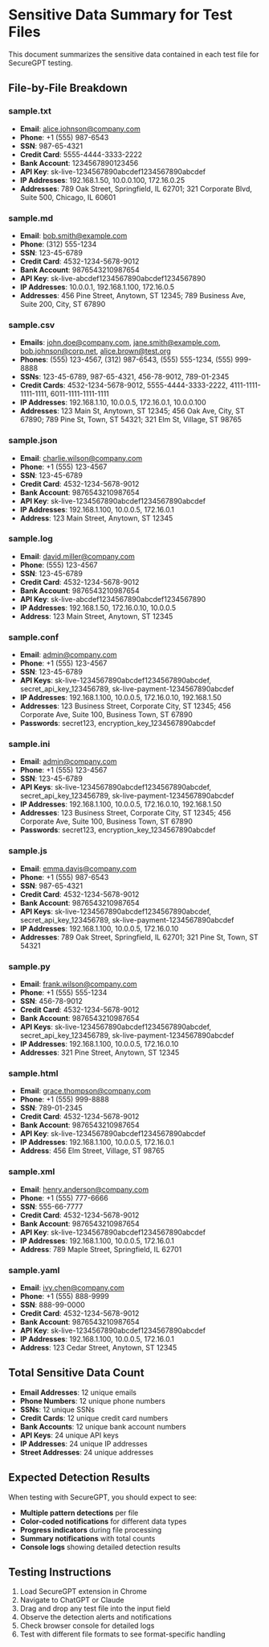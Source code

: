 # Sensitive Data Summary for Test Files

This document summarizes the sensitive data contained in each test file for SecureGPT testing.

## File-by-File Breakdown

### sample.txt
- **Email**: alice.johnson@company.com
- **Phone**: +1 (555) 987-6543
- **SSN**: 987-65-4321
- **Credit Card**: 5555-4444-3333-2222
- **Bank Account**: 1234567890123456
- **API Key**: sk-live-1234567890abcdef1234567890abcdef
- **IP Addresses**: 192.168.1.50, 10.0.0.100, 172.16.0.25
- **Addresses**: 789 Oak Street, Springfield, IL 62701; 321 Corporate Blvd, Suite 500, Chicago, IL 60601

### sample.md
- **Email**: bob.smith@example.com
- **Phone**: (312) 555-1234
- **SSN**: 123-45-6789
- **Credit Card**: 4532-1234-5678-9012
- **Bank Account**: 9876543210987654
- **API Key**: sk-live-abcdef1234567890abcdef1234567890
- **IP Addresses**: 10.0.0.1, 192.168.1.100, 172.16.0.5
- **Addresses**: 456 Pine Street, Anytown, ST 12345; 789 Business Ave, Suite 200, City, ST 67890

### sample.csv
- **Emails**: john.doe@company.com, jane.smith@example.com, bob.johnson@corp.net, alice.brown@test.org
- **Phones**: (555) 123-4567, (312) 987-6543, (555) 555-1234, (555) 999-8888
- **SSNs**: 123-45-6789, 987-65-4321, 456-78-9012, 789-01-2345
- **Credit Cards**: 4532-1234-5678-9012, 5555-4444-3333-2222, 4111-1111-1111-1111, 6011-1111-1111-1111
- **IP Addresses**: 192.168.1.10, 10.0.0.5, 172.16.0.1, 10.0.0.100
- **Addresses**: 123 Main St, Anytown, ST 12345; 456 Oak Ave, City, ST 67890; 789 Pine St, Town, ST 54321; 321 Elm St, Village, ST 98765

### sample.json
- **Email**: charlie.wilson@company.com
- **Phone**: +1 (555) 123-4567
- **SSN**: 123-45-6789
- **Credit Card**: 4532-1234-5678-9012
- **Bank Account**: 9876543210987654
- **API Key**: sk-live-1234567890abcdef1234567890abcdef
- **IP Addresses**: 192.168.1.100, 10.0.0.5, 172.16.0.1
- **Address**: 123 Main Street, Anytown, ST 12345

### sample.log
- **Email**: david.miller@company.com
- **Phone**: (555) 123-4567
- **SSN**: 123-45-6789
- **Credit Card**: 4532-1234-5678-9012
- **Bank Account**: 9876543210987654
- **API Key**: sk-live-abcdef1234567890abcdef1234567890
- **IP Addresses**: 192.168.1.50, 172.16.0.10, 10.0.0.5
- **Address**: 123 Main Street, Anytown, ST 12345

### sample.conf
- **Email**: admin@company.com
- **Phone**: +1 (555) 123-4567
- **SSN**: 123-45-6789
- **API Keys**: sk-live-1234567890abcdef1234567890abcdef, secret_api_key_123456789, sk-live-payment-1234567890abcdef
- **IP Addresses**: 192.168.1.100, 10.0.0.5, 172.16.0.10, 192.168.1.50
- **Addresses**: 123 Business Street, Corporate City, ST 12345; 456 Corporate Ave, Suite 100, Business Town, ST 67890
- **Passwords**: secret123, encryption_key_1234567890abcdef

### sample.ini
- **Email**: admin@company.com
- **Phone**: +1 (555) 123-4567
- **SSN**: 123-45-6789
- **API Keys**: sk-live-1234567890abcdef1234567890abcdef, secret_api_key_123456789, sk-live-payment-1234567890abcdef
- **IP Addresses**: 192.168.1.100, 10.0.0.5, 172.16.0.10, 192.168.1.50
- **Addresses**: 123 Business Street, Corporate City, ST 12345; 456 Corporate Ave, Suite 100, Business Town, ST 67890
- **Passwords**: secret123, encryption_key_1234567890abcdef

### sample.js
- **Email**: emma.davis@company.com
- **Phone**: +1 (555) 987-6543
- **SSN**: 987-65-4321
- **Credit Card**: 4532-1234-5678-9012
- **Bank Account**: 9876543210987654
- **API Keys**: sk-live-1234567890abcdef1234567890abcdef, secret_api_key_123456789, sk-live-payment-1234567890abcdef
- **IP Addresses**: 192.168.1.100, 10.0.0.5, 172.16.0.10
- **Addresses**: 789 Oak Street, Springfield, IL 62701; 321 Pine St, Town, ST 54321

### sample.py
- **Email**: frank.wilson@company.com
- **Phone**: +1 (555) 555-1234
- **SSN**: 456-78-9012
- **Credit Card**: 4532-1234-5678-9012
- **Bank Account**: 9876543210987654
- **API Keys**: sk-live-1234567890abcdef1234567890abcdef, secret_api_key_123456789, sk-live-payment-1234567890abcdef
- **IP Addresses**: 192.168.1.100, 10.0.0.5, 172.16.0.10
- **Addresses**: 321 Pine Street, Anytown, ST 12345

### sample.html
- **Email**: grace.thompson@company.com
- **Phone**: +1 (555) 999-8888
- **SSN**: 789-01-2345
- **Credit Card**: 4532-1234-5678-9012
- **Bank Account**: 9876543210987654
- **API Key**: sk-live-1234567890abcdef1234567890abcdef
- **IP Addresses**: 192.168.1.100, 10.0.0.5, 172.16.0.1
- **Address**: 456 Elm Street, Village, ST 98765

### sample.xml
- **Email**: henry.anderson@company.com
- **Phone**: +1 (555) 777-6666
- **SSN**: 555-66-7777
- **Credit Card**: 4532-1234-5678-9012
- **Bank Account**: 9876543210987654
- **API Key**: sk-live-1234567890abcdef1234567890abcdef
- **IP Addresses**: 192.168.1.100, 10.0.0.5, 172.16.0.1
- **Address**: 789 Maple Street, Springfield, IL 62701

### sample.yaml
- **Email**: ivy.chen@company.com
- **Phone**: +1 (555) 888-9999
- **SSN**: 888-99-0000
- **Credit Card**: 4532-1234-5678-9012
- **Bank Account**: 9876543210987654
- **API Key**: sk-live-1234567890abcdef1234567890abcdef
- **IP Addresses**: 192.168.1.100, 10.0.0.5, 172.16.0.1
- **Address**: 123 Cedar Street, Anytown, ST 12345

## Total Sensitive Data Count

- **Email Addresses**: 12 unique emails
- **Phone Numbers**: 12 unique phone numbers
- **SSNs**: 12 unique SSNs
- **Credit Cards**: 12 unique credit card numbers
- **Bank Accounts**: 12 unique bank account numbers
- **API Keys**: 24 unique API keys
- **IP Addresses**: 24 unique IP addresses
- **Street Addresses**: 24 unique addresses

## Expected Detection Results

When testing with SecureGPT, you should expect to see:

- **Multiple pattern detections** per file
- **Color-coded notifications** for different data types
- **Progress indicators** during file processing
- **Summary notifications** with total counts
- **Console logs** showing detailed detection results

## Testing Instructions

1. Load SecureGPT extension in Chrome
2. Navigate to ChatGPT or Claude
3. Drag and drop any test file into the input field
4. Observe the detection alerts and notifications
5. Check browser console for detailed logs
6. Test with different file formats to see format-specific handling
